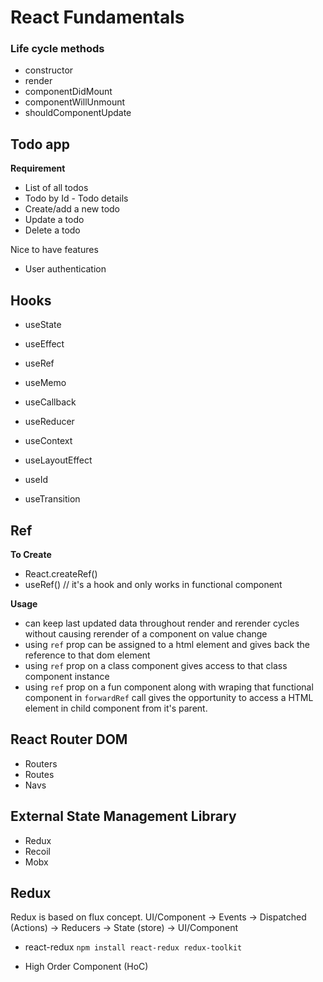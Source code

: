 # React Fundamentals

### Life cycle methods

- constructor
- render
- componentDidMount
- componentWillUnmount
- shouldComponentUpdate

## Todo app

**Requirement**

- List of all todos
- Todo by Id - Todo details
- Create/add a new todo
- Update a todo
- Delete a todo

Nice to have features

- User authentication

## Hooks

- useState
- useEffect
- useRef
- useMemo
- useCallback
- useReducer
- useContext
- useLayoutEffect

- useId
- useTransition

## Ref

**To Create**

- React.createRef()
- useRef() // it's a hook and only works in functional component

**Usage**

- can keep last updated data throughout render and rerender cycles without causing rerender of a component on value change
- using `ref` prop can be assigned to a html element and gives back the reference to that dom element
- using `ref` prop on a class component gives access to that class component instance
- using `ref` prop on a fun component along with wraping that functional component in `forwardRef` call gives the opportunity to access a HTML element in child component from it's parent.

## React Router DOM

- Routers
- Routes
- Navs

## External State Management Library

- Redux
- Recoil
- Mobx

## Redux

Redux is based on flux concept.
UI/Component -> Events -> Dispatched (Actions) -> Reducers -> State (store) -> UI/Component

- react-redux
  `npm install react-redux redux-toolkit`

- High Order Component (HoC)

